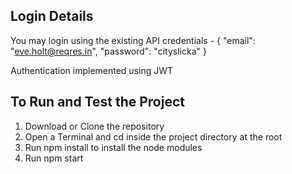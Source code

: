 ## Login Details
You may login using the existing API credentials - {
    "email": "eve.holt@reqres.in",
    "password": "cityslicka"
} 

Authentication implemented using JWT 

## To Run and Test the Project
1. Download or Clone the repository
2. Open a Terminal and cd inside the project directory at the root
3. Run npm install to install the node modules
4. Run npm start

